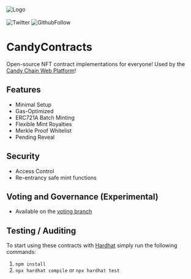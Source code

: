 ![Logo](https://res.cloudinary.com/candy-labs/image/upload/v1644974796/smaller_dep6qo.png)
</br>
</br>
![Twitter](https://img.shields.io/twitter/follow/Candy_Chain_?style=social)
![GithubFollow](https://img.shields.io/github/followers/Candy-Labs?style=social)

# CandyContracts
Open-source NFT contract implementations for everyone! Used by the [Candy Chain Web Platform](https://www.candychain.io)!

## Features 
* Minimal Setup
* Gas-Optimized
* ERC721A Batch Minting
* Flexible Mint Royalties
* Merkle Proof Whitelist
* Pending Reveal

## Security 
* Access Control 
* Re-entrancy safe mint functions

## Voting and Governance (Experimental)
* Available on the [voting branch](https://github.com/Candy-Labs/CandyContracts/blob/voting/README.md)

## Testing / Auditing 
To start using these contracts with [Hardhat](https://hardhat.org/) simply run the following commands:
1. `npm install`
2. `npx hardhat compile` or `npx hardhat test`

